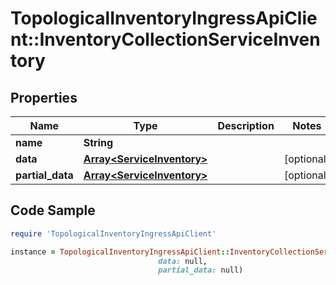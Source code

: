 # TopologicalInventoryIngressApiClient::InventoryCollectionServiceInventory

## Properties

Name | Type | Description | Notes
------------ | ------------- | ------------- | -------------
**name** | **String** |  | 
**data** | [**Array&lt;ServiceInventory&gt;**](ServiceInventory.md) |  | [optional] 
**partial_data** | [**Array&lt;ServiceInventory&gt;**](ServiceInventory.md) |  | [optional] 

## Code Sample

```ruby
require 'TopologicalInventoryIngressApiClient'

instance = TopologicalInventoryIngressApiClient::InventoryCollectionServiceInventory.new(name: null,
                                 data: null,
                                 partial_data: null)
```


